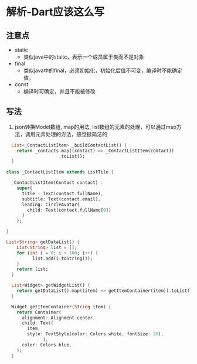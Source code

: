 # 解析-Dart应该这么写


## 注意点

* static
    * 类似java中的staitc，表示一个成员属于类而不是对象
* final
    * 类似java中的final，必须初始化，初始化后值不可变，编译时不能确定值。
* const
    * 编译时可确定，并且不能被修改


## 写法

1. json转换Model数组, map的用法, list数组的元素的处理，可以通过map方法，调用元素处理的方法，感觉挺简洁的

```dart
  List<_ContactListItem> _buildContactList() {
    return _contacts.map((contact) => _ContactListItem(contact))
                    .toList();
  }

class _ContactListItem extends ListTile {

  _ContactListItem(Contact contact) :
    super(
      title : Text(contact.fullName),
      subtitle: Text(contact.email),
      leading: CircleAvatar(
        child: Text(contact.fullName[0])
      )
    );

}
```

```dart
List<String> getDataList() {
    List<String> list = [];
    for (int i = 0; i < 100; i++) {
          list.add(i.toString());
    }
    return list;
  }

  List<Widget> getWidgetList() {
    return getDataList().map((item) => getItemContainer(item)).toList();
  }

  Widget getItemContainer(String item) {
    return Container(
      alignment: Alignment.center,
      child: Text(
        item,
        style: TextStyle(color: Colors.white, fontSize: 20),
              ),
      color: Colors.blue,
    );
  }
```


